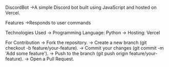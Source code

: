 DiscordBot
->A simple Discord bot built using JavaScript and hosted on Vercel.

Features
->Responds to user commands

Technologies Used
-> Programming Language: Python
-> Hosting: Vercel


For Contribution
-> Fork the repository.
-> Create a new branch (git checkout -b feature/your-feature).
-> Commit your changes (git commit -m 'Add some feature').
-> Push to the branch (git push origin feature/your-feature).
-> Open a Pull Request.

